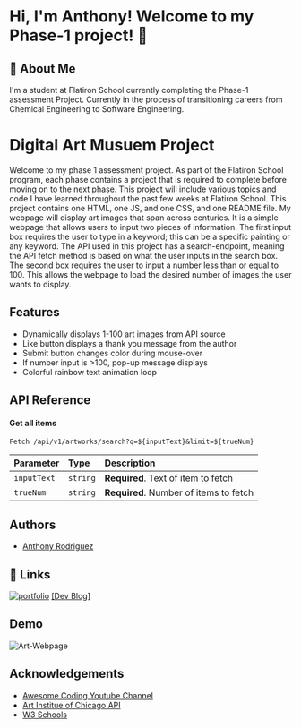 
# Hi, I'm Anthony! Welcome to my Phase-1 project! 👋


## 🚀 About Me
I'm a student at Flatiron School currently completing the Phase-1 assessment Project. Currently in the process of transitioning careers from Chemical Engineering to Software Engineering.


# Digital Art Musuem Project



Welcome to my phase 1 assessment project. As part of the Flatiron School program, each phase contains a project that is required to complete before moving on to the next phase. This project will include various topics and code I have learned throughout the past few weeks at Flatiron School. This project contains one HTML, one JS, and one CSS, and one README file. My webpage will display art images that span across centuries. It is a simple webpage that allows users to input two pieces of information. The first input box requires the user to type in a keyword; this can be a specific painting or any keyword. The API used in this project has a search-endpoint, meaning the API fetch method is based on what the user inputs in the search box. The second box requires the user to input a number less than or equal to 100. This allows the webpage to load the desired number of images the user wants to display.  

## Features

- Dynamically displays 1-100 art images from API source
- Like button displays a thank you message from the author
- Submit button changes color during mouse-over
- If number input is >100, pop-up message displays
- Colorful rainbow text animation loop 


## API Reference

#### Get all items


```http
Fetch /api/v1/artworks/search?q=${inputText}&limit=${trueNum}
```

| Parameter | Type     | Description                       |
| :-------- | :------- | :-------------------------------- |
| `inputText`      | `string` | **Required**. Text of item to fetch |
| `trueNum`      | `string` | **Required**. Number of items to fetch |



## Authors

- [Anthony Rodriguez](https://github.com/AnthonyRodriguezJPM)


## 🔗 Links
[![portfolio](https://img.shields.io/badge/my_portfolio-000?style=for-the-badge&logo=ko-fi&logoColor=white)](https://github.com/AnthonyRodriguezJPM)
[[Dev Blog]](https://dev.to/anthonyrodriguezjpm)



## Demo

![Art-Webpage](file:///Users/tony/Desktop/Art_Project.gif)



## Acknowledgements

 - [Awesome Coding Youtube Channel](https://www.youtube.com/c/ColorCodeio)
 - [Art Institue of Chicago API](https://www.artic.edu/open-access/public-api)
 - [W3 Schools](https://www.w3schools.com)

